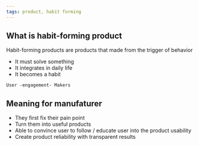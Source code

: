 ```yaml
---
tags: product, habit forming
---
```


## What is habit-forming product

Habit-forming products are products that made from the trigger of behavior

- It must solve something
- It integrates in daily life
- It becomes a habit

`User -engagement- Makers`

## Meaning for manufaturer

- They first fix their pain point
- Turn them into useful products
- Able to convince user to follow / educate user into the product usability
- Create product reliability with transparent results
